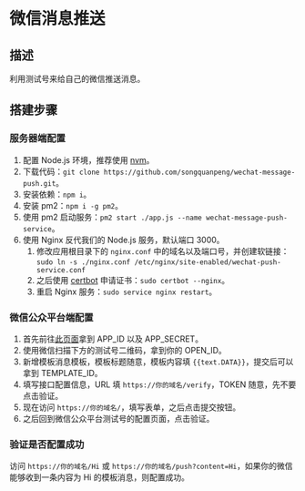 # 微信消息推送
## 描述
利用测试号来给自己的微信推送消息。

## 搭建步骤
### 服务器端配置
1. 配置 Node.js 环境，推荐使用 [nvm](https://github.com/nvm-sh/nvm)。
2. 下载代码：`git clone https://github.com/songquanpeng/wechat-message-push.git`。
3. 安装依赖：`npm i`。
4. 安装 pm2：`npm i -g pm2`。
5. 使用 pm2 启动服务：`pm2 start ./app.js --name wechat-message-push-service`。
6. 使用 Nginx 反代我们的 Node.js 服务，默认端口 3000。
    1. 修改应用根目录下的 `nginx.conf` 中的域名以及端口号，并创建软链接：`sudo ln -s ./nginx.conf /etc/nginx/site-enabled/wechat-push-service.conf` 
    2. 之后使用 [certbot](https://certbot.eff.org/lets-encrypt/ubuntuxenial-nginx) 申请证书：`sudo certbot --nginx`。
    3. 重启 Nginx 服务：`sudo service nginx restart`。

### 微信公众平台端配置
1. 首先前往[此页面](https://mp.weixin.qq.com/debug/cgi-bin/sandboxinfo?action=showinfo&t=sandbox/index)拿到 APP_ID 以及 APP_SECRET。
2. 使用微信扫描下方的测试号二维码，拿到你的 OPEN_ID。
3. 新增模板消息模板，模板标题随意，模板内容填 `{{text.DATA}}`，提交后可以拿到 TEMPLATE_ID。
4. 填写接口配置信息，URL 填 `https://你的域名/verify`，TOKEN 随意，先不要点击验证。
5. 现在访问 `https://你的域名/`，填写表单，之后点击提交按钮。
6. 之后回到微信公众平台测试号的配置页面，点击验证。

### 验证是否配置成功
访问 `https://你的域名/Hi` 或 `https://你的域名/push?content=Hi`，如果你的微信能够收到一条内容为 Hi 的模板消息，则配置成功。 